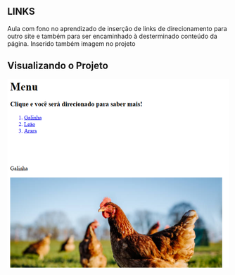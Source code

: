 ## LINKS
Aula com fono no aprendizado de inserção de links de direcionamento para outro site e também para ser encaminhado à desterminado conteúdo da página. Inserido também imagem no projeto

## Visualizando o Projeto
<img src="https://github.com/TatyOtty/Aprendendo-Link/blob/main/Atividade.png"/>
